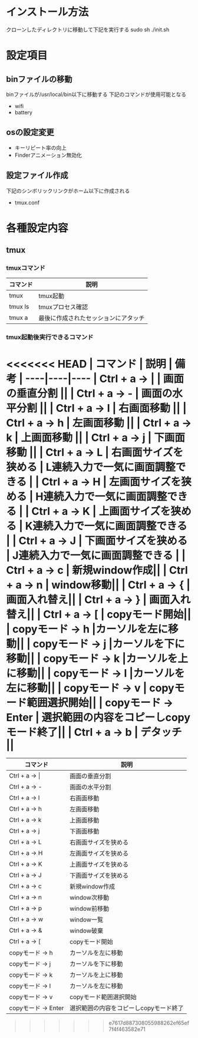 # インストール方法

  クローンしたディレクトリに移動して下記を実行する
  sudo sh ./init.sh

# 設定項目
## binファイルの移動

  binファイルが/usr/local/bin以下に移動する
  下記のコマンドが使用可能となる
  - wifi
  - battery

## osの設定変更

  - キーリピート率の向上
  - Finderアニメーション無効化

## 設定ファイル作成

  下記のシンボリックリンクがホーム以下に作成される
  - tmux.conf

# 各種設定内容
## tmux

### tmuxコマンド

  | コマンド | 説明 |
  ----|----
  | tmux | tmux起動 |
  | tmux ls | tmuxプロセス確認 |
  | tmux a | 最後に作成されたセッションにアタッチ |

### tmux起動後実行できるコマンド

<<<<<<< HEAD
  | コマンド | 説明 | 備考 |
  ----|----|----
  | Ctrl + a → \| | 画面の垂直分割 ||
  | Ctrl + a → - | 画面の水平分割 ||
  | Ctrl + a → l | 右画面移動 ||
  | Ctrl + a → h | 左画面移動 ||
  | Ctrl + a → k | 上画面移動 ||
  | Ctrl + a → j | 下画面移動 ||
  | Ctrl + a → L | 右画面サイズを狭める | L連続入力で一気に画面調整できる |
  | Ctrl + a → H | 左画面サイズを狭める | H連続入力で一気に画面調整できる |
  | Ctrl + a → K | 上画面サイズを狭める | K連続入力で一気に画面調整できる |
  | Ctrl + a → J | 下画面サイズを狭める | J連続入力で一気に画面調整できる |
  | Ctrl + a → c | 新規window作成||
  | Ctrl + a → n | window移動||
  | Ctrl + a → { | 画面入れ替え||
  | Ctrl + a → } | 画面入れ替え||
  | Ctrl + a → [ | copyモード開始||
  | copyモード → h |カーソルを左に移動||
  | copyモード → j |カーソルを下に移動||
  | copyモード → k |カーソルを上に移動||
  | copyモード → l |カーソルを左に移動||
  | copyモード → v | copyモード範囲選択開始||
  | copyモード → Enter | 選択範囲の内容をコピーしcopyモード終了||
  | Ctrl + a → b | デタッチ ||
=======
  | コマンド | 説明 |
  ----|----
  | Ctrl + a → \| | 画面の垂直分割 |
  | Ctrl + a → - | 画面の水平分割 |
  | Ctrl + a → l | 右画面移動 |
  | Ctrl + a → h | 左画面移動 |
  | Ctrl + a → k | 上画面移動 |
  | Ctrl + a → j | 下画面移動 |
  | Ctrl + a → L | 右画面サイズを狭める |
  | Ctrl + a → H | 左画面サイズを狭める |
  | Ctrl + a → K | 上画面サイズを狭める |
  | Ctrl + a → J | 下画面サイズを狭める |
  | Ctrl + a → c | 新規window作成|
  | Ctrl + a → n | window次移動|
  | Ctrl + a → p | window前移動|
  | Ctrl + a → w | window一覧|
  | Ctrl + a → & | window破棄 |
  | Ctrl + a → [ | copyモード開始|
  | copyモード → h |カーソルを左に移動|
  | copyモード → j |カーソルを下に移動|
  | copyモード → k |カーソルを上に移動|
  | copyモード → l |カーソルを左に移動|
  | copyモード → v | copyモード範囲選択開始|
  | copyモード → Enter | 選択範囲の内容をコピーしcopyモード終了|
>>>>>>> e7617d887308055988262ef65ef7f4f463582e71
